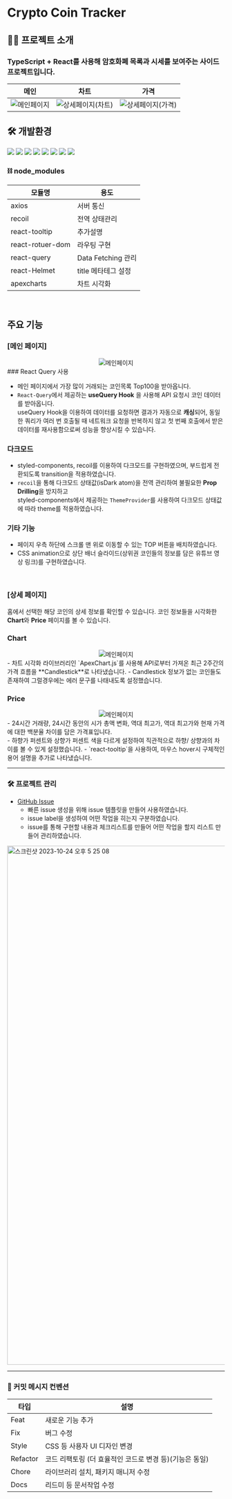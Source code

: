 # Crypto Coin Tracker

## 🙋‍♂️ 프로젝트 소개

### TypeScript + React를 사용해 암호화폐 목록과 시세를 보여주는 사이드 프로젝트입니다.

|                       메인                       |                          차트                           |                          가격                           |
| :----------------------------------------------: | :-----------------------------------------------------: | :-----------------------------------------------------: |
| <img src="ReadMeImg/main.png" alt="메인페이지"/> | <img src="ReadMeImg/chart.png" alt="상세페이지(차트)"/> | <img src="ReadMeImg/price.png" alt="상세페이지(가격)"/> |

## 🛠 개발환경

<img src="https://img.shields.io/badge/React-61DAFB?style=flat-square&logo=react&logoColor=white"/> <img src="https://img.shields.io/badge/TypeScript-3178C6?style=flat-square&logo=typescript&logoColor=white"/> <img src="https://img.shields.io/badge/Styled Components-DB7093?style=flat-square&logo=styledcomponents&logoColor=white"/> <img src="https://img.shields.io/badge/Node.js-339933?style=flat-square&logo=nodedotjs&logoColor=white"/> <img src="https://img.shields.io/badge/React Router-CA4245?style=flat-square&logo=reactrouter&logoColor=white"/> <img src="https://img.shields.io/badge/React Query-FF4154?style=flat-square&logo=reactquery&logoColor=white"/> <img src="https://img.shields.io/badge/ApexCharts-00e396?style=flat-square"/> <img src="https://img.shields.io/badge/Recoil-3578E5?style=flat-square&logo=recoil&logoColor=white"/>
<br>

### ⛓ node_modules

| 모듈명           | 용도                |
| ---------------- | ------------------- |
| axios            | 서버 통신           |
| recoil           | 전역 상태관리       |
| react-tooltip    | 추가설명            |
| react-rotuer-dom | 라우팅 구현         |
| react-query      | Data Fetching 관리  |
| react-Helmet     | title 메타테그 설정 |
| apexcharts       | 차트 시각화         |

<br>

## 주요 기능

### [메인 페이지]

<div style="text-align:center;">
<img src="ReadMeImg/main.gif" alt="메인페이지"/>
</div>
### React Query 사용

- 메인 페이지에서 가장 많이 거래되는 코인목록 Top100을 받아옵니다.
- `React-Query`에서 제공하는 **useQuery Hook** 을 사용해 API 요청시 코인 데이터를 받아옵니다.<br>
  useQuery Hook을 이용하여 데이터를 요청하면 결과가 자동으로 **캐싱**되어, 동일한 쿼리가 여러 번 호출될 때 네트워크 요청을 반복하지 않고 첫 번째 호출에서 받은 데이터를 재사용함으로써 성능을 향상시킬 수 있습니다.

### 다크모드

- styled-components, recoil를 이용하여 다크모드를 구현하였으며, 부드럽게 전환되도록 transition을 적용하였습니다.
- `recoil`을 통해 다크모드 상태값(isDark atom)을 전역 관리하여 불필요한 **Prop Drilling**을 방지하고
  <br>styled-components에서 제공하는 `ThemeProvider`를 사용하여 다크모드 상태값에 따라 theme를 적용하였습니다.

### 기타 기능

- 페이지 우측 하단에 스크롤 맨 위로 이동할 수 있는 TOP 버튼을 배치하였습니다.
- CSS animation으로 상단 배너 슬라이드(상위권 코인들의 정보를 담은 유튜브 영상 링크)를 구현하였습니다.

<br>

### [상세 페이지]

홈에서 선택한 해당 코인의 상세 정보를 확인할 수 있습니다.
코인 정보들을 시각화한 **Chart**와 **Price** 페이지를 볼 수 있습니다.

### Chart

<div style="text-align:center;">
<img src="ReadMeImg/chart.gif" alt="메인페이지"/>
</div>
- 차트 시각화 라이브러리인 `ApexChart.js`를 사용해 API로부터 가져온 최근 2주간의 가격 흐름을 **Candlestick**로 나타냈습니다.
- Candlestick 정보가 없는 코인들도 존재하여 그럴경우에는 에러 문구를 나태내도록 설정했습니다.

### Price

<div style="text-align:center;">
<img src="ReadMeImg/price.gif" alt="메인페이지"/>
</div>
- 24시간 거래량, 24시간 동안의 시가 총액 변화, 역대 최고가, 역대 최고가와 현재 가격에 대한 백분율 차이를 담은 가격표입니다.<br>
- 하향가 퍼센트와 상향가 퍼센트 색을 다르게 설정하여 직관적으로 하향/ 상향과의 차이를 볼 수 있게 설정했습니다.
- `react-tooltip`을 사용하여, 마우스 hover시 구체적인 용어 설명을 추가로 나타냈습니다.

<hr>

### 🛠 프로젝트 관리

- <a href="https://github.com/junny97/CoinTracker/issues">GitHub Issue</a>
  - 빠른 issue 생성을 위해 issue 템플릿을 만들어 사용하였습니다.
  - issue label을 생성하여 어떤 작업을 히는지 구분하였습니다.
  - issue를 통해 구현할 내용과 체크리스트를 만들어 어떤 작업을 할지 리스트 만들어 관리하였습니다.

<img width="1200" alt="스크린샷 2023-10-24 오후 5 25 08" src="https://github.com/junny97/CoinTracker/assets/72855681/a08e15bd-6f2f-405e-8b2d-5fe28ecb9b0c">

<hr>

### 📃 커밋 메시지 컨벤션

| 타입     | 설명                                                    |
| -------- | ------------------------------------------------------- |
| Feat     | 새로운 기능 추가                                        |
| Fix      | 버그 수정                                               |
| Style    | CSS 등 사용자 UI 디자인 변경                            |
| Refactor | 코드 리팩토링 (더 효율적인 코드로 변경 등)(기능은 동일) |
| Chore    | 라이브러리 설치, 패키지 매니저 수정                     |
| Docs     | 리드미 등 문서작업 수정                                 |
